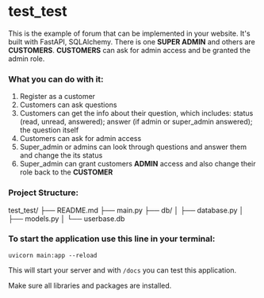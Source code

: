 # test_test

This is the example of forum that can be implemented in your website. It's built with FastAPI, SQLAlchemy. 
There is one **SUPER ADMIN** and others are **CUSTOMERS**. **CUSTOMERS** can ask for admin access and be granted the admin role. 
### What you can do with it:
1. Register as a customer
2. Customers can ask questions 
3. Customers can get the info about their question, which includes: status (read, unread, answered); answer (if admin or super_admin answered); the question itself 
4. Customers can ask for admin access 
5. Super_admin or admins can look through questions and answer them and change the its status 
6. Super_admin can grant customers **ADMIN** access and also change their role back to the **CUSTOMER** 

### Project Structure: 
test_test/ ├── README.md ├── main.py ├── db/ │ ├── database.py │ ├── models.py │ └── userbase.db

### To start the application use this line in your terminal: 
```
uvicorn main:app --reload
```

This will start your server and with `/docs` you can test this application. 

Make sure all libraries and packages are installed. 